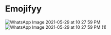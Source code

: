 # Emojifyy
![WhatsApp Image 2021-05-29 at 10 27 59 PM](https://user-images.githubusercontent.com/74445948/120078476-63cadd00-c0cd-11eb-86b5-fe493b51ef4e.jpeg)
![WhatsApp Image 2021-05-29 at 10 27 59 PM (1)](https://user-images.githubusercontent.com/74445948/120078480-66c5cd80-c0cd-11eb-8399-fd84d1d76162.jpeg)
